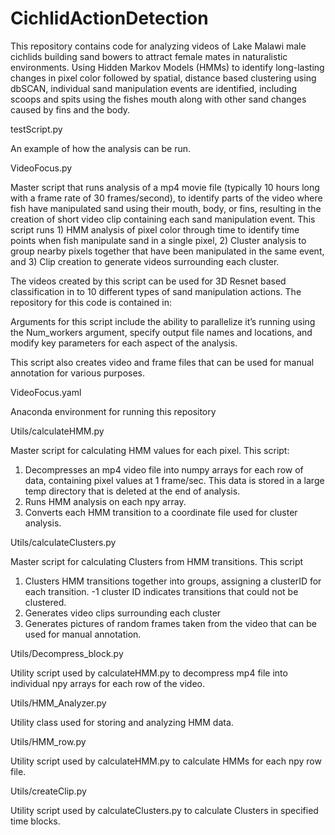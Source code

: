 # CichlidActionDetection

This repository contains code for analyzing videos of Lake Malawi male cichlids building sand bowers to attract female mates in naturalistic environments. Using Hidden Markov Models (HMMs) to identify long-lasting changes in pixel color followed by spatial, distance based clustering using dbSCAN, individual sand manipulation events are identified, including scoops and spits using the fishes mouth along with other sand changes caused by fins and the body. 

testScript.py

An example of how the analysis can be run.

VideoFocus.py

Master script that runs analysis of a mp4 movie file (typically 10 hours long with a frame rate of 30 frames/second), to identify parts of the video where fish have manipulated sand using their mouth, body, or fins, resulting in the creation of short video clip containing each sand manipulation event. This script runs 1) HMM analysis of pixel color through time to identify time points when fish manipulate sand in a single pixel, 2) Cluster analysis to group nearby pixels together that have been manipulated in the same event, and 3) Clip creation to generate videos surrounding each cluster.

The videos created by this script can be used for 3D Resnet based classification in to 10 different types of sand manipulation actions. The repository for this code is contained in:

Arguments for this script include the ability to parallelize it’s running using the Num_workers argument, specify output file names and locations, and modify key parameters for each aspect of the analysis.

This script also creates video and frame files that can be used for manual annotation for various purposes.

 VideoFocus.yaml

Anaconda environment for running this repository

Utils/calculateHMM.py

Master script for calculating HMM values for each pixel. This script:

1.	Decompresses an mp4 video file into numpy arrays for each row of data, containing pixel values at 1 frame/sec. This data is stored in a large temp directory that is deleted at the end of analysis.
2.	Runs HMM analysis on each npy array.
3.	Converts each HMM transition to a coordinate file used for cluster analysis.

Utils/calculateClusters.py

Master script for calculating Clusters from HMM transitions. This script
1.	Clusters HMM transitions together into groups, assigning a clusterID for each transition. -1 cluster ID indicates transitions that could not be clustered.
2.	Generates video clips surrounding each cluster
3.	Generates pictures of random frames taken from the video that can be used for manual annotation.

Utils/Decompress_block.py

Utility script used by calculateHMM.py to decompress mp4 file into individual npy arrays for each row of the video.

Utils/HMM_Analyzer.py

Utility class used for storing and analyzing HMM data.

Utils/HMM_row.py

Utility script used by calculateHMM.py to calculate HMMs for each npy row file.

Utils/createClip.py

Utility script used by calculateClusters.py to calculate Clusters in specified time blocks.


